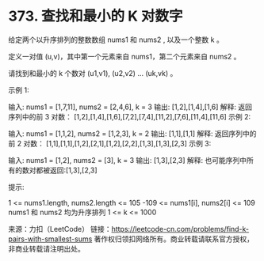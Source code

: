 # 373. 查找和最小的 K 对数字

给定两个以升序排列的整数数组 nums1 和 nums2 , 以及一个整数 k 。

定义一对值 (u,v)，其中第一个元素来自 nums1，第二个元素来自 nums2 。

请找到和最小的 k 个数对 (u1,v1), (u2,v2) ... (uk,vk) 。

示例 1:

输入: nums1 = [1,7,11], nums2 = [2,4,6], k = 3
输出: [1,2],[1,4],[1,6]
解释: 返回序列中的前 3 对数：
[1,2],[1,4],[1,6],[7,2],[7,4],[11,2],[7,6],[11,4],[11,6]
示例 2:

输入: nums1 = [1,1,2], nums2 = [1,2,3], k = 2
输出: [1,1],[1,1]
解释: 返回序列中的前 2 对数：
[1,1],[1,1],[1,2],[2,1],[1,2],[2,2],[1,3],[1,3],[2,3]
示例 3:

输入: nums1 = [1,2], nums2 = [3], k = 3
输出: [1,3],[2,3]
解释: 也可能序列中所有的数对都被返回:[1,3],[2,3]

提示:

1 <= nums1.length, nums2.length <= 105
-109 <= nums1[i], nums2[i] <= 109
nums1 和 nums2 均为升序排列
1 <= k <= 1000

来源：力扣（LeetCode）
链接：https://leetcode-cn.com/problems/find-k-pairs-with-smallest-sums
著作权归领扣网络所有。商业转载请联系官方授权，非商业转载请注明出处。
